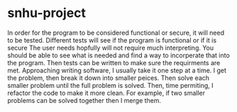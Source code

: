 # snhu-project
In order for the program to be considered functional or secure, it will need to be tested. Different tests will see if the program is functional or if it is secure
The user needs hopfully will not require much interpreting. You should be able to see what is needed and find a way to incorperate that into the program. Then tests can be written to make sure the requirments are met.
Approaching writing software, I usually take it one step at a time. I get the problem, then break it down into smaller peices. Then solve each smaller problem  until the full problem is solved. Then, time permiting, I refactor the code to make it more clean. For example, if two smaller problems can be solved together then I merge them.
